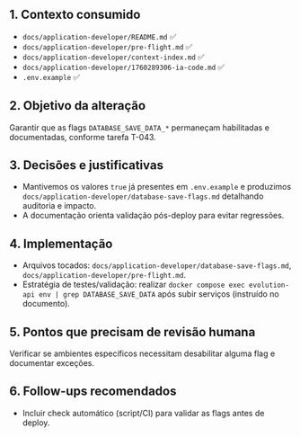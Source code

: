 ## 1. Contexto consumido
- `docs/application-developer/README.md` ✅
- `docs/application-developer/pre-flight.md` ✅
- `docs/application-developer/context-index.md` ✅
- `docs/application-developer/1760289306-ia-code.md` ✅
- `.env.example` ✅

## 2. Objetivo da alteração
Garantir que as flags `DATABASE_SAVE_DATA_*` permaneçam habilitadas e documentadas, conforme tarefa T-043.

## 3. Decisões e justificativas
- Mantivemos os valores `true` já presentes em `.env.example` e produzimos `docs/application-developer/database-save-flags.md` detalhando auditoria e impacto.
- A documentação orienta validação pós-deploy para evitar regressões.

## 4. Implementação
- Arquivos tocados: `docs/application-developer/database-save-flags.md`, `docs/application-developer/pre-flight.md`.
- Estratégia de testes/validação: realizar `docker compose exec evolution-api env | grep DATABASE_SAVE_DATA` após subir serviços (instruído no documento).

## 5. Pontos que precisam de revisão humana
Verificar se ambientes específicos necessitam desabilitar alguma flag e documentar exceções.

## 6. Follow-ups recomendados
- Incluir check automático (script/CI) para validar as flags antes de deploy.
